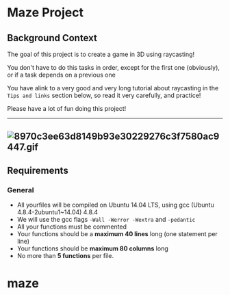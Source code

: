 # Maze Project

## Background Context

The goal of this project is to create a game in 3D using raycasting!

You don't have to do this tasks in order, except for the first one (obviously), or if a task depends on a previous one

You have alink to a very good and very long tutorial about raycasting in the `Tips and links` section below, so read it very carefully, and practice!

Please have a lot of fun doing this project!

---
![8970c3ee63d8149b93e30229276c3f7580ac9447.gif](./assets/8970c3ee63d8149b93e30229276c3f7580ac9447.gif)
---

## Requirements

### General
- All yourfiles will be compiled on Ubuntu 14.04 LTS, using gcc (Ubuntu 4.8.4-2ubuntu1~14.04) 4.8.4
- We will use the gcc flags `-Wall -Werror -Wextra` and `-pedantic`
- All your functions must be commented
- Your functions should be a **maximum 40 lines** long (one statement per line)
- Your functions should be **maximum 80 columns** long
- No more than **5 functions** per file.
# maze
